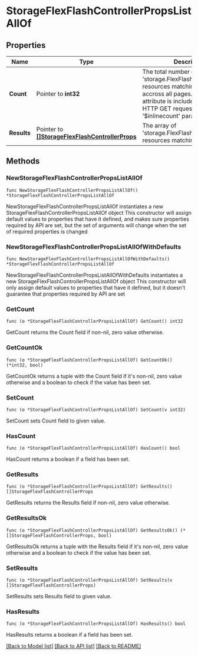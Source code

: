 # StorageFlexFlashControllerPropsListAllOf

## Properties

Name | Type | Description | Notes
------------ | ------------- | ------------- | -------------
**Count** | Pointer to **int32** | The total number of &#39;storage.FlexFlashControllerProps&#39; resources matching the request, accross all pages. The &#39;Count&#39; attribute is included when the HTTP GET request includes the &#39;$inlinecount&#39; parameter. | [optional] 
**Results** | Pointer to [**[]StorageFlexFlashControllerProps**](storage.FlexFlashControllerProps.md) | The array of &#39;storage.FlexFlashControllerProps&#39; resources matching the request. | [optional] 

## Methods

### NewStorageFlexFlashControllerPropsListAllOf

`func NewStorageFlexFlashControllerPropsListAllOf() *StorageFlexFlashControllerPropsListAllOf`

NewStorageFlexFlashControllerPropsListAllOf instantiates a new StorageFlexFlashControllerPropsListAllOf object
This constructor will assign default values to properties that have it defined,
and makes sure properties required by API are set, but the set of arguments
will change when the set of required properties is changed

### NewStorageFlexFlashControllerPropsListAllOfWithDefaults

`func NewStorageFlexFlashControllerPropsListAllOfWithDefaults() *StorageFlexFlashControllerPropsListAllOf`

NewStorageFlexFlashControllerPropsListAllOfWithDefaults instantiates a new StorageFlexFlashControllerPropsListAllOf object
This constructor will only assign default values to properties that have it defined,
but it doesn't guarantee that properties required by API are set

### GetCount

`func (o *StorageFlexFlashControllerPropsListAllOf) GetCount() int32`

GetCount returns the Count field if non-nil, zero value otherwise.

### GetCountOk

`func (o *StorageFlexFlashControllerPropsListAllOf) GetCountOk() (*int32, bool)`

GetCountOk returns a tuple with the Count field if it's non-nil, zero value otherwise
and a boolean to check if the value has been set.

### SetCount

`func (o *StorageFlexFlashControllerPropsListAllOf) SetCount(v int32)`

SetCount sets Count field to given value.

### HasCount

`func (o *StorageFlexFlashControllerPropsListAllOf) HasCount() bool`

HasCount returns a boolean if a field has been set.

### GetResults

`func (o *StorageFlexFlashControllerPropsListAllOf) GetResults() []StorageFlexFlashControllerProps`

GetResults returns the Results field if non-nil, zero value otherwise.

### GetResultsOk

`func (o *StorageFlexFlashControllerPropsListAllOf) GetResultsOk() (*[]StorageFlexFlashControllerProps, bool)`

GetResultsOk returns a tuple with the Results field if it's non-nil, zero value otherwise
and a boolean to check if the value has been set.

### SetResults

`func (o *StorageFlexFlashControllerPropsListAllOf) SetResults(v []StorageFlexFlashControllerProps)`

SetResults sets Results field to given value.

### HasResults

`func (o *StorageFlexFlashControllerPropsListAllOf) HasResults() bool`

HasResults returns a boolean if a field has been set.


[[Back to Model list]](../README.md#documentation-for-models) [[Back to API list]](../README.md#documentation-for-api-endpoints) [[Back to README]](../README.md)


